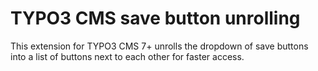 TYPO3 CMS save button unrolling
===============================

This extension for TYPO3 CMS 7+ unrolls the dropdown of save buttons into
a list of buttons next to each other for faster access.
